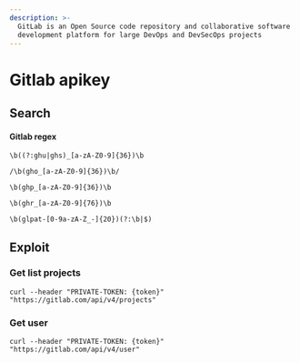 ```yaml
---
description: >-
  GitLab is an Open Source code repository and collaborative software
  development platform for large DevOps and DevSecOps projects
---
```


# Gitlab apikey

## Search

#### Gitlab regex

```
\b((?:ghu|ghs)_[a-zA-Z0-9]{36})\b

/\b(gho_[a-zA-Z0-9]{36})\b/

\b(ghp_[a-zA-Z0-9]{36})\b

\b(ghr_[a-zA-Z0-9]{76})\b

\b(glpat-[0-9a-zA-Z_-]{20})(?:\b|$)
```

## Exploit

### Get list projects

```
curl --header "PRIVATE-TOKEN: {token}" "https://gitlab.com/api/v4/projects"
```

### Get user

```
curl --header "PRIVATE-TOKEN: {token}" "https://gitlab.com/api/v4/user"
```
